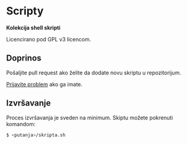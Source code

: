 # Scripty

**Kolekcija shell skripti**

Licencirano pod GPL v3 licencom.

## Doprinos

Pošaljite pull request ako želite da dodate novu skriptu u repozitorijum.

[Prijavite problem](https://github.com/ws1/scripty/issues/new) ako ga imate.

## Izvršavanje

Proces izvršavanja je sveden na minimum. Skiptu možete pokrenuti komandom:

```bash
$ <putanja>/skripta.sh
```
